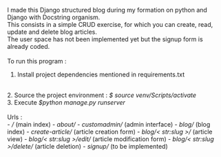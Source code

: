 I made this Django structured blog during my formation on python and Django with Docstring organism. 
</br>
This consists in a simple CRUD exercise, for which you can create, read, update and delete blog articles. 
</br>
The user space has not been implemented yet but the signup form is already coded.
</br>
</br>
To run this program :
</br>
1. Install project dependencies mentioned in requirements.txt
</br>
2. Source the project environment : <i>$ source venv/Scripts/activate</i>
</br>
3. Execute <i>$python manage.py runserver</i>
</br>
</br>
Urls :
</br>
- <i>/</i> (main index)
- <i>about/</i> 
- <i>customadmin/</i> (admin interface)
- <i>blog/</i> (blog index)
- <i>create-article/</i> (article creation form)
- <i>blog/< str:slug >/</i> (article view)
- <i>blog/< str:slug >/edit/</i> (article modification form)
- <i>blog/< str:slug >/delete/</i> (article deletion)
- <i>signup/</i> (to be implemented)



